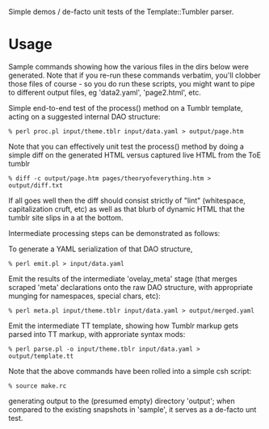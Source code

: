 
Simple demos / de-facto unit tests of the Template::Tumbler parser. 


Usage
=====

Sample commands showing how the various files in the dirs below were 
generated.  Note that if you re-run these commands verbatim, you'll clobber 
those files of course - so you do run these scripts, you might want to 
pipe to different output files, eg 'data2.yaml', 'page2.html', etc.

Simple end-to-end test of the process() method on a Tumblr template, 
acting on a suggested internal DAO structure:

    % perl proc.pl input/theme.tblr input/data.yaml > output/page.htm

Note that you can effectively unit test the process() method by
doing a simple diff on the generated HTML versus captured live HTML
from the ToE tumblr 
  
    % diff -c output/page.htm pages/theoryofeverything.htm > output/diff.txt

If all goes well then the diff should consist strictly of "lint" 
(whitespace, capitalization cruft, etc) as well as that blurb of 
dynamic HTML that the tumblr site slips in a at the bottom.

Intermediate processing steps can be demonstrated as follows: 

To generate a YAML serialization of that DAO structure,

    % perl emit.pl > input/data.yaml

Emit the results of the intermediate 'ovelay_meta' stage (that merges 
scraped 'meta' declarations onto the raw DAO structure, with appropriate
munging for namespaces, special chars, etc):

    % perl meta.pl input/theme.tblr input/data.yaml > output/merged.yaml

Emit the intermediate TT template, showing how Tumblr markup gets
parsed into TT markup, with approriate syntax mods:

    % perl parse.pl -o input/theme.tblr input/data.yaml > output/template.tt

Note that the above commands have been rolled into a simple csh script:
  
    % source make.rc

generating output to the (presumed empty) directory 'output'; when compared to the existing snapshots in 'sample', it serves as a de-facto unt test.







